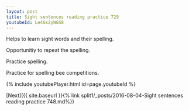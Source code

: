```yaml
---
layout: post
title: Sight sentences reading practice 729
youtubeId: Le4Gs2yWGS8
---
```

 
 
Helps to learn sight words and their spelling.

Opportunitiy to repeat the spelling. 

Practice spelling. 
 
Practice for spelling bee competitions. 
 
{% include youtubePlayer.html id=page.youtubeId %}
 
 

[Next]({{ site.baseurl }}{% link  split1/_posts/2016-08-04-Sight sentences reading practice 748.md%})
 
